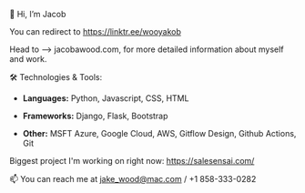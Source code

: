 👋 Hi, I’m Jacob

You can redirect to  https://linktr.ee/wooyakob

Head to --> jacobawood.com, for more detailed information about myself and work.

🛠️ Technologies & Tools: 

- **Languages:** Python, Javascript, CSS, HTML

- **Frameworks:**  Django, Flask, Bootstrap

- **Other:** MSFT Azure, Google Cloud, AWS, Gitflow Design, Github Actions, Git

Biggest project I'm working on right now: https://salesensai.com/

📫 You can reach me at jake_wood@mac.com / +1 858-333-0282
